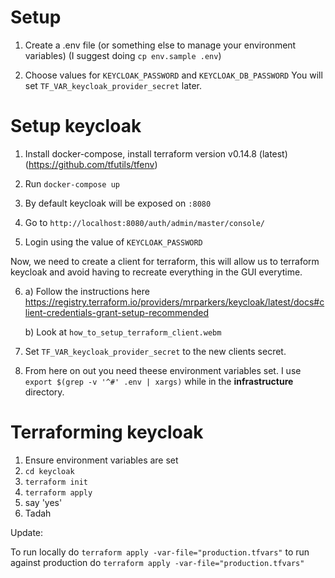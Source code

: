 
# Setup 

1. Create a .env file (or something else to manage your environment variables)
   (I suggest doing `cp env.sample .env`)

2. Choose values for `KEYCLOAK_PASSWORD` and `KEYCLOAK_DB_PASSWORD`
   You will set `TF_VAR_keycloak_provider_secret` later.

# Setup keycloak

1. Install docker-compose, install terraform version v0.14.8 (latest)
   (https://github.com/tfutils/tfenv)

2. Run `docker-compose up`

3. By default keycloak will be exposed on `:8080`

4. Go to `http://localhost:8080/auth/admin/master/console/`

5. Login using the value of `KEYCLOAK_PASSWORD`

Now, we need to create a client for terraform, this will allow us to terraform keycloak and avoid having to recreate everything in the GUI everytime.

6. a) Follow the instructions here 
   https://registry.terraform.io/providers/mrparkers/keycloak/latest/docs#client-credentials-grant-setup-recommended

   b) Look at `how_to_setup_terraform_client.webm`

7. Set `TF_VAR_keycloak_provider_secret` to the new clients secret.

8. From here on out you need theese environment variables set.
   I use `export $(grep -v '^#' .env | xargs)` while in the **infrastructure** directory.

# Terraforming keycloak
 
 1. Ensure environment variables are set
 2. `cd keycloak`
 3. `terraform init`
 4. `terraform apply`
 5. say 'yes'
 6. Tadah

Update:

To run locally do 
`terraform apply -var-file="production.tfvars"`
to run against production do
`terraform apply -var-file="production.tfvars"`
